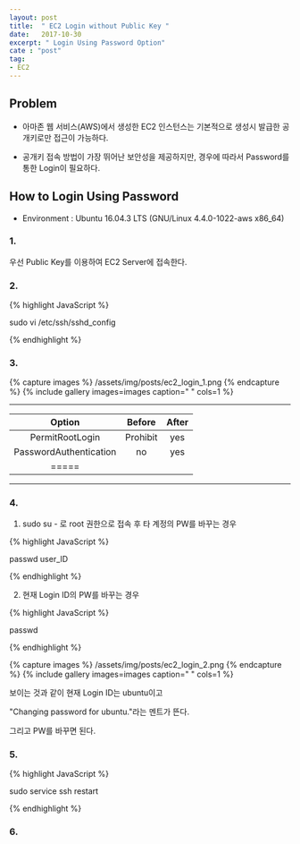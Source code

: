 ```yaml
---
layout: post
title:  " EC2 Login without Public Key "
date:   2017-10-30
excerpt: " Login Using Password Option"
cate : "post"
tag:
- EC2
---
```


## Problem

* 아마존 웹 서비스(AWS)에서 생성한 EC2 인스턴스는 기본적으로 생성시 발급한 공개키로만 접근이 가능하다.

* 공개키 접속 방법이 가장 뛰어난 보안성을 제공하지만, 경우에 따라서 Password를 통한 Login이 필요하다.

## How to Login Using Password

* Environment : Ubuntu 16.04.3 LTS (GNU/Linux 4.4.0-1022-aws x86_64)

### 1.

우선 Public Key를 이용하여 EC2 Server에 접속한다. 

### 2.

{% highlight JavaScript %}

sudo vi /etc/ssh/sshd_config

{% endhighlight %}

### 3.

{% capture images %}
	/assets/img/posts/ec2_login_1.png
{% endcapture %}
{% include gallery images=images caption=" " cols=1 %}

---

| Option  |  Before   |  After  | 
|:-------:|:-------:|:-------:|
| PermitRootLogin   | Prohibit | yes | 
| PasswordAuthentication   | no | yes  | 
|=====

---

### 4.

1) sudo su - 로 root 권한으로 접속 후 타 계정의 PW를 바꾸는 경우

{% highlight JavaScript %}

passwd user_ID

{% endhighlight %}



2) 현재 Login ID의 PW를 바꾸는 경우

{% highlight JavaScript %}

passwd

{% endhighlight %}

{% capture images %}
	/assets/img/posts/ec2_login_2.png
{% endcapture %}
{% include gallery images=images caption=" " cols=1 %}

보이는 것과 같이 현재 Login ID는 ubuntu이고

"Changing password for ubuntu."라는 멘트가 뜬다.

그리고 PW를 바꾸면 된다.





### 5.
{% highlight JavaScript %}

sudo service ssh restart

{% endhighlight %}


### 6.

